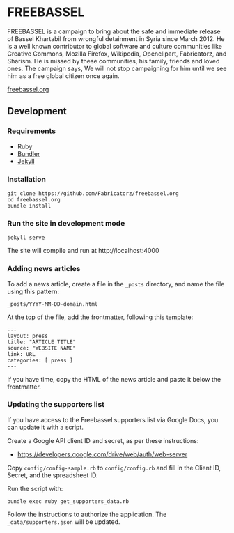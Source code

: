 # FREEBASSEL

FREEBASSEL is a campaign to bring about the safe and immediate release of Bassel Khartabil from wrongful detainment in Syria since March 2012. He is a well known contributor to global software and culture communities like Creative Commons, Mozilla Firefox, Wikipedia, Openclipart, Fabricatorz, and Sharism. He is missed by these communities, his family, friends and loved ones. The campaign says, We will not stop campaigning for him until we see him as a free global citizen once again.

[freebassel.org](http://freebassel.org)

## Development

### Requirements

* Ruby
* [Bundler](http://bundler.io/)
* [Jekyll](http://jekyllrb.com/docs/installation/)

### Installation

    git clone https://github.com/Fabricatorz/freebassel.org
    cd freebassel.org
    bundle install

### Run the site in development mode

    jekyll serve

The site will compile and run at http://localhost:4000

### Adding news articles

To add a news article, create a file in the `_posts` directory, and name the file using this pattern:

    _posts/YYYY-MM-DD-domain.html

At the top of the file, add the frontmatter, following this template:

    ---
    layout: press
    title: "ARTICLE TITLE"
    source: "WEBSITE NAME"
    link: URL
    categories: [ press ]
    ---

If you have time, copy the HTML of the news article and paste it below the frontmatter.

### Updating the supporters list

If you have access to the Freebassel supporters list via Google Docs, you can update it with a script.

Create a Google API client ID and secret, as per these instructions:

  * https://developers.google.com/drive/web/auth/web-server

Copy `config/config-sample.rb` to `config/config.rb` and fill in the Client ID, Secret, and the spreadsheet ID.

Run the script with:

    bundle exec ruby get_supporters_data.rb

Follow the instructions to authorize the application. The `_data/supporters.json` will be updated.
